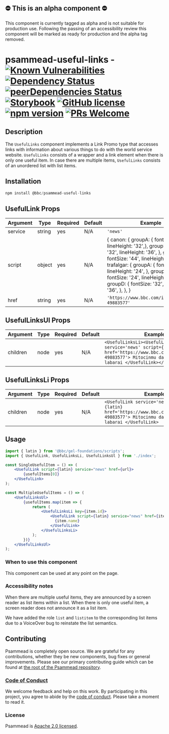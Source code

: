 ## ⛔️ This is an alpha component ⛔️

This component is currently tagged as alpha and is not suitable for production use. Following the passing of an accessibility review this component will be marked as ready for production and the alpha tag removed.

# psammead-useful-links - [![Known Vulnerabilities](https://snyk.io/test/github/bbc/psammead/badge.svg?targetFile=packages%2Fcomponents%2Fpsammead-useful-links%2Fpackage.json)](https://snyk.io/test/github/bbc/psammead?targetFile=packages%2Fcomponents%2Fpsammead-useful-links%2Fpackage.json) [![Dependency Status](https://david-dm.org/bbc/psammead.svg?path=packages/components/psammead-useful-links)](https://david-dm.org/bbc/psammead?path=packages/components/psammead-useful-links) [![peerDependencies Status](https://david-dm.org/bbc/psammead/peer-status.svg?path=packages/components/psammead-useful-links)](https://david-dm.org/bbc/psammead?path=packages/components/psammead-useful-links&type=peer) [![Storybook](https://raw.githubusercontent.com/storybooks/brand/master/badge/badge-storybook.svg?sanitize=true)](https://bbc.github.io/psammead/?path=/story/useful-links--one-link) [![GitHub license](https://img.shields.io/badge/license-Apache%202.0-blue.svg)](https://github.com/bbc/psammead/blob/latest/LICENSE) [![npm version](https://img.shields.io/npm/v/@bbc/psammead-useful-links.svg)](https://www.npmjs.com/package/@bbc/psammead-useful-links) [![PRs Welcome](https://img.shields.io/badge/PRs-welcome-brightgreen.svg)](https://github.com/bbc/psammead/blob/latest/CONTRIBUTING.md)

## Description

The `UsefulLinks` component implements a Link Promo type that accesses links with information about various things to do with the world service website. `UsefulLinks` consists of a wrapper and a link element when there is only one useful item. In case there are multiple items, `UsefulLinks` consists of an unordered list with list items.

## Installation

```jsx
npm install @bbc/psammead-useful-links
```

## UsefulLink Props

| Argument  | Type | Required | Default | Example |
| --------- | ---- | -------- | ------- | ------- |
| service | string | yes | N/A | `'news'` |
| script | object | yes | N/A | { canon: { groupA: { fontSize: '28', lineHeight: '32',}, groupB: { fontSize: '32', lineHeight: '36', }, groupD: { fontSize: '44', lineHeight: '48', }, }, trafalgar: { groupA: { fontSize: '20', lineHeight: '24', }, groupB: { fontSize: '24', lineHeight: '28', }, groupD: { fontSize: '32', lineHeight: '36', }, }, } |
| href | string | yes | N/A | `'https://www.bbc.com/igbo/afirika-49883577'` |

## UsefulLinksUl Props

| Argument  | Type | Required | Default | Example |
| --------- | ---- | -------- | ------- | ------- |
| children | node | yes | N/A | `<UsefulLinksLi><UsefulLink service='news' script={latin} href='https://www.bbc.com/igbo/afirika-49883577'> Mitocinmu da sauko da sautin labarai </UsefulLink></UsefulLinksLi>` |

## UsefulLinksLi Props

| Argument  | Type | Required | Default | Example |
| --------- | ---- | -------- | ------- | ------- |
| children | node | yes | N/A | `<UsefulLink service='news' script={latin} href='https://www.bbc.com/igbo/afirika-49883577'> Mitocinmu da sauko da sautin labarai </UsefulLink>` |

## Usage

<!-- Description of the component usage -->

```jsx
import { latin } from '@bbc/gel-foundations/scripts';
import { UsefulLink, UsefulLinksLi, UsefulLinksUl } from './index';

const SingleUsefulItem = () => (
    <UsefulLink script={latin} service="news" href={url}>
        {usefulItems[0]}
    </UsefulLink>
);

const MultipleUsefulItems = () => (
    <UsefulLinksUl>
        {usefulItems.map(item => {
            return (
                <UsefulLinksLi key={item.id}>
                    <UsefulLink script={latin} service="news" href={item.url}>
                      {item.name}
                    </UsefulLink>
                </UsefulLinksLi>
            );
        })}
    </UsefulLinksUl>
);
```

### When to use this component

This component can be used at any point on the page.

### Accessibility notes

When there are multiple useful items, they are announced by a screen reader as list items within a list. When there is only one useful item, a screen reader does not announce it as a list item.

We have added the role `list` and `listitem` to the corresponding list items due to a VoiceOver bug to reinstate the list semantics.

## Contributing

Psammead is completely open source. We are grateful for any contributions, whether they be new components, bug fixes or general improvements. Please see our primary contributing guide which can be found at [the root of the Psammead repository](https://github.com/bbc/psammead/blob/latest/CONTRIBUTING.md).

### [Code of Conduct](https://github.com/bbc/psammead/blob/latest/CODE_OF_CONDUCT.md)

We welcome feedback and help on this work. By participating in this project, you agree to abide by the [code of conduct](https://github.com/bbc/psammead/blob/latest/CODE_OF_CONDUCT.md). Please take a moment to read it.

### License

Psammead is [Apache 2.0 licensed](https://github.com/bbc/psammead/blob/latest/LICENSE).
